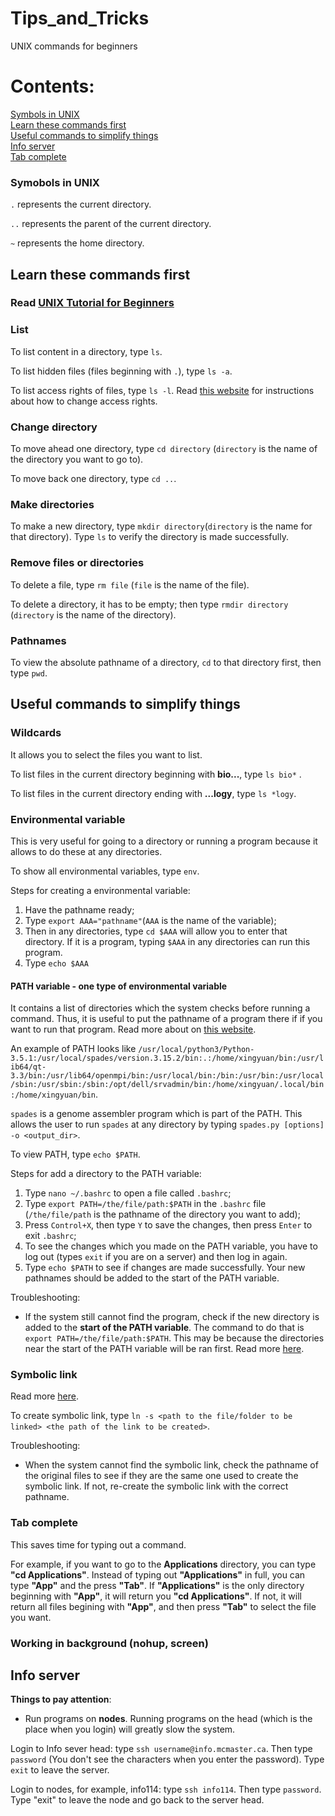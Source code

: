 # Tips_and_Tricks
UNIX commands for beginners

# Contents:
[Symbols in UNIX](#symobols-in-unix) <br>
[Learn these commands first](#learn-these-commands-first) <br>
[Useful commands to simplify things](#useful-commands-to-simplify-things) <br>
[Info server](#info-server) <br>
[Tab complete](#tab-complete) <br>


### Symobols in UNIX
``.`` represents the current directory. 

``..`` represents the parent of the current directory. 

``~`` represents the home directory.

## Learn these commands first

### Read [UNIX Tutorial for Beginners](http://www.ee.surrey.ac.uk/Teaching/Unix/index.html)

### List 
To list content in a directory, type ``ls``.

To list hidden files (files beginning with ``.``), type ``ls -a``. 

To list access rights of files, type ``ls -l``. Read [this website](https://www.pluralsight.com/blog/it-ops/linux-file-permissions) for instructions about how to change access rights. 

### Change directory 
To move ahead one directory, type ``cd directory`` (``directory`` is the name of the directory you want to go to).

To move back one directory, type ``cd ..``.

### Make directories
To make a new directory, type ``mkdir directory``(``directory`` is the name for that directory). Type ``ls`` to verify the directory is made successfully. 

### Remove files or directories
To delete a file, type ``rm file`` (``file`` is the name of the file).

To delete a directory, it has to be empty; then type ``rmdir directory`` (``directory`` is the name of the directory).

### Pathnames
To view the absolute pathname of a directory, ``cd`` to that directory first, then type ``pwd``.

## Useful commands to simplify things 

### Wildcards 
It allows you to select the files you want to list. 

To list files in the current directory beginning with **bio...**, type ``ls bio*`` .

To list files in the current directory ending with **...logy**, type ``ls *logy``.

### Environmental variable
This is very useful for going to a directory or running a program because it allows to do these at any directories. 

To show all environmental variables, type ``env``.

Steps for creating a environmental variable: <br>
1. Have the pathname ready; <br>
2. Type ``export AAA="pathname"``(``AAA`` is the name of the variable); <br> 
3. Then in any directories, type ``cd $AAA`` will allow you to enter that directory. If it is a program, typing ``$AAA`` in any directories can run this program. 
4. Type ``echo $AAA``

#### PATH variable - one type of environmental variable
It contains a list of directories which the system checks before running a command. Thus, it is useful to put the pathname of a program there if if you want to run that program. Read more about on [this website](https://www.digitalocean.com/community/tutorials/how-to-view-and-update-the-linux-path-environment-variable#step-3-mdash-permanently-adding-a-directory-to-the-path-variable). 

An example of PATH looks like ``/usr/local/python3/Python-3.5.1:/usr/local/spades/version.3.15.2/bin:.:/home/xingyuan/bin:/usr/lib64/qt-3.3/bin:/usr/lib64/openmpi/bin:/usr/local/bin:/bin:/usr/bin:/usr/local/sbin:/usr/sbin:/sbin:/opt/dell/srvadmin/bin:/home/xingyuan/.local/bin:/home/xingyuan/bin``.

``spades`` is a genome assembler program which is part of the PATH. This allows the user to run ``spades`` at any directory by typing ``spades.py [options] -o <output_dir>``. 

To view PATH, type ``echo $PATH``.

Steps for add a directory to the PATH variable:
1. Type ``nano ~/.bashrc`` to open a file called ``.bashrc``;
2. Type ``export PATH=/the/file/path:$PATH`` in the ``.bashrc`` file (``/the/file/path`` is the pathname of the directory you want to add);
3. Press ``Control+X``, then type ``Y`` to save the changes, then press ``Enter`` to exit ``.bashrc``;
4. To see the changes which you made on the PATH variable, you have to log out (types ``exit`` if you are on a server) and then log in again.
5. Type ``echo $PATH`` to see if changes are made successfully. Your new pathnames should be added to the start of the PATH variable. 

Troubleshooting:
- If the system still cannot find the program, check if the new directory is added to the **start of the PATH variable**. The command to do that is ``export PATH=/the/file/path:$PATH``. This may be because the directories near the start of the PATH variable will be ran first. Read more [here](https://stackoverflow.com/questions/9546324/adding-a-directory-to-the-path-environment-variable-in-windows#:~:text=The%20path%20works%20like%20first,the%20beginning%20of%20the%20command). 

### Symbolic link
Read more [here](https://www.freecodecamp.org/news/symlink-tutorial-in-linux-how-to-create-and-remove-a-symbolic-link/).

To create symbolic link, type ``ln -s <path to the file/folder to be linked> <the path of the link to be created>``.

Troubleshooting:
- When the system cannot find the symbolic link, check the pathname of the original files to see if they are the same one used to create the symbolic link. If not, re-create the symbolic link with the correct pathname. 

### Tab complete
This saves time for typing out a command. 

For example, if you want to go to the **Applications** directory, you can type **"cd Applications"**. Instead of typing out **"Applications"** in full, you can type **"App"** and the press **"Tab"**. If **"Applications"** is the only directory beginning with **"App"**, it will return you **"cd Applications"**. If not, it will return all files begining with **"App"**, and then press **"Tab"** to select the file you want. 

### Working in background (nohup, screen)

## Info server
**Things to pay attention**:
- Run programs on **nodes**. Running programs on the head (which is the place when you login) will greatly slow the system.  

Login to Info sever head: type ``ssh username@info.mcmaster.ca``. Then type ``password`` (You don't see the characters when you enter the password). Type ``exit`` to leave the server.

Login to nodes, for example, info114: type ``ssh info114``. Then type ``password``. Type "exit" to leave the node and go back to the server head. 
